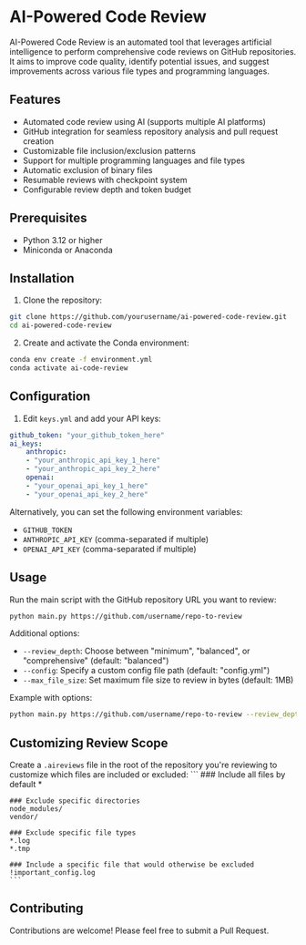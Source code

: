 # AI-Powered Code Review

AI-Powered Code Review is an automated tool that leverages artificial intelligence to perform comprehensive code reviews on GitHub repositories. It aims to improve code quality, identify potential issues, and suggest improvements across various file types and programming languages.

## Features

- Automated code review using AI (supports multiple AI platforms)
- GitHub integration for seamless repository analysis and pull request creation
- Customizable file inclusion/exclusion patterns
- Support for multiple programming languages and file types
- Automatic exclusion of binary files
- Resumable reviews with checkpoint system
- Configurable review depth and token budget

## Prerequisites

- Python 3.12 or higher
- Miniconda or Anaconda

## Installation

1. Clone the repository:
```bash
git clone https://github.com/yourusername/ai-powered-code-review.git
cd ai-powered-code-review
```
2. Create and activate the Conda environment:
```bash
conda env create -f environment.yml
conda activate ai-code-review
```

## Configuration

1. Edit `keys.yml` and add your API keys:
```yaml
github_token: "your_github_token_here"
ai_keys:
    anthropic:
    - "your_anthropic_api_key_1_here"
    - "your_anthropic_api_key_2_here"
    openai:
    - "your_openai_api_key_1_here"
    - "your_openai_api_key_2_here"
```

Alternatively, you can set the following environment variables:

- `GITHUB_TOKEN`
- `ANTHROPIC_API_KEY` (comma-separated if multiple)
- `OPENAI_API_KEY` (comma-separated if multiple)

## Usage

Run the main script with the GitHub repository URL you want to review:
```bash
python main.py https://github.com/username/repo-to-review
```

Additional options:

- `--review_depth`: Choose between "minimum", "balanced", or "comprehensive" (default: "balanced")
- `--config`: Specify a custom config file path (default: "config.yml")
- `--max_file_size`: Set maximum file size to review in bytes (default: 1MB)

Example with options:
```bash
python main.py https://github.com/username/repo-to-review --review_depth comprehensive --max_file_size 2097152
```

## Customizing Review Scope

Create a `.aireviews` file in the root of the repository you're reviewing to customize which files are included or excluded:
    ```
    ### Include all files by default
    *

    ### Exclude specific directories
    node_modules/
    vendor/

    ### Exclude specific file types
    *.log
    *.tmp

    ### Include a specific file that would otherwise be excluded
    !important_config.log
    ```

## Contributing

Contributions are welcome! Please feel free to submit a Pull Request.
